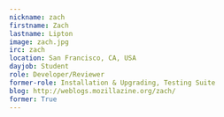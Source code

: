 ```yaml
---
nickname: zach
firstname: Zach
lastname: Lipton
image: zach.jpg
irc: zach
location: San Francisco, CA, USA
dayjob: Student
role: Developer/Reviewer
former-role: Installation & Upgrading, Testing Suite
blog: http://weblogs.mozillazine.org/zach/
former: True
---
```


